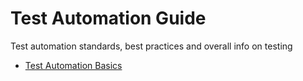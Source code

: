 # Test Automation Guide
Test automation standards, best practices and overall info on testing

- [Test Automation Basics](#TestAutomation.md)
